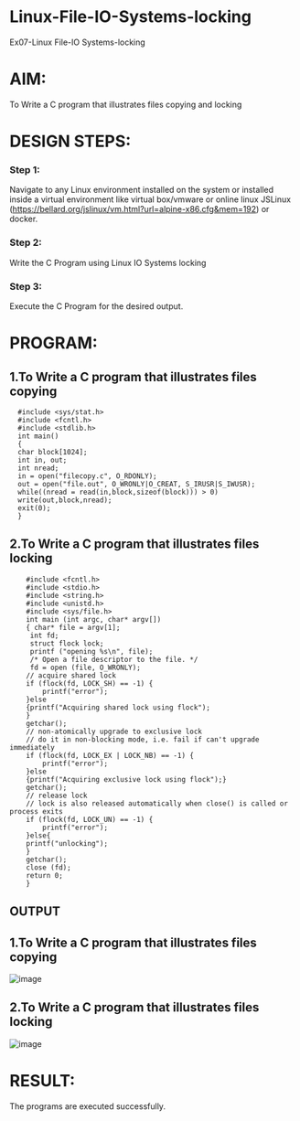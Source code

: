 # Linux-File-IO-Systems-locking
Ex07-Linux File-IO Systems-locking
# AIM:
To Write a C program that illustrates files copying and locking

# DESIGN STEPS:

### Step 1:

Navigate to any Linux environment installed on the system or installed inside a virtual environment like virtual box/vmware or online linux JSLinux (https://bellard.org/jslinux/vm.html?url=alpine-x86.cfg&mem=192) or docker.

### Step 2:

Write the C Program using Linux IO Systems locking

### Step 3:

Execute the C Program for the desired output. 

# PROGRAM:

## 1.To Write a C program that illustrates files copying 

      #include <sys/stat.h>
      #include <fcntl.h>
      #include <stdlib.h>
      int main()
      {
      char block[1024];
      int in, out;
      int nread;
      in = open("filecopy.c", O_RDONLY);
      out = open("file.out", O_WRONLY|O_CREAT, S_IRUSR|S_IWUSR);
      while((nread = read(in,block,sizeof(block))) > 0)
      write(out,block,nread);
      exit(0);
      }
      




## 2.To Write a C program that illustrates files locking

        #include <fcntl.h>
        #include <stdio.h>
        #include <string.h>
        #include <unistd.h>
        #include <sys/file.h>
        int main (int argc, char* argv[])
        { char* file = argv[1];
         int fd;
         struct flock lock;
         printf ("opening %s\n", file);
         /* Open a file descriptor to the file. */
         fd = open (file, O_WRONLY);
        // acquire shared lock
        if (flock(fd, LOCK_SH) == -1) {
            printf("error");
        }else
        {printf("Acquiring shared lock using flock");
        }
        getchar();
        // non-atomically upgrade to exclusive lock
        // do it in non-blocking mode, i.e. fail if can't upgrade immediately
        if (flock(fd, LOCK_EX | LOCK_NB) == -1) {
            printf("error");
        }else
        {printf("Acquiring exclusive lock using flock");}
        getchar();
        // release lock
        // lock is also released automatically when close() is called or process exits
        if (flock(fd, LOCK_UN) == -1) {
            printf("error");
        }else{
        printf("unlocking");
        }
        getchar();
        close (fd);
        return 0;
        }



## OUTPUT

## 1.To Write a C program that illustrates files copying
![image](https://github.com/user-attachments/assets/fccb990e-72c2-4c8d-a04f-78435070ec80)

## 2.To Write a C program that illustrates files locking
![image](https://github.com/user-attachments/assets/ee68a96b-76d0-4064-add0-d14f3c64b2bf)


# RESULT:
The programs are executed successfully.
